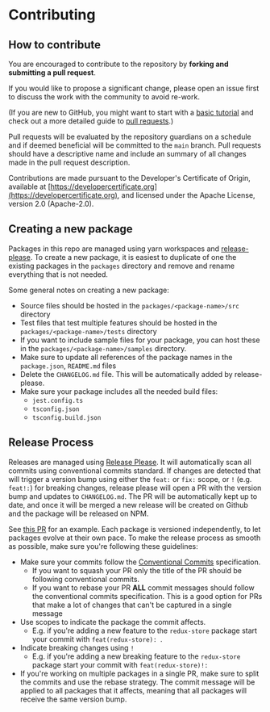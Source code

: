 # Contributing

## How to contribute

You are encouraged to contribute to the repository by **forking and submitting a pull request**.

If you would like to propose a significant change, please open an issue first to discuss the work with the community to avoid re-work.

(If you are new to GitHub, you might want to start with a [basic tutorial](https://help.github.com/articles/set-up-git) and check out a more detailed guide to [pull requests](https://help.github.com/articles/using-pull-requests/).)

Pull requests will be evaluated by the repository guardians on a schedule and if deemed beneficial will be committed to the `main` branch. Pull requests should have a descriptive name and include an summary of all changes made in the pull request description.

Contributions are made pursuant to the Developer's Certificate of Origin, available at [https://developercertificate.org](https://developercertificate.org), and licensed under the Apache License, version 2.0 (Apache-2.0).

## Creating a new package

Packages in this repo are managed using yarn workspaces and [release-please](https://github.com/googleapis/release-please). To create a new package, it is easiest to duplicate of one the existing packages in the `packages` directory and remove and rename everything that is not needed.

Some general notes on creating a new package:

- Source files should be hosted in the `packages/<package-name>/src` directory
- Test files that test multiple features should be hosted in the `packages/<package-name>/tests` directory
- If you want to include sample files for your package, you can host these in the `packages/<package-name>/samples` directory.
- Make sure to update all references of the package names in the `package.json`, `README.md` files
- Delete the `CHANGELOG.md` file. This will be automatically added by release-please.
- Make sure your package includes all the needed build files:
  - `jest.config.ts`
  - `tsconfig.json`
  - `tsconfig.build.json`

## Release Process

Releases are managed using [Release Please](https://github.com/googleapis/release-please). It will automatically scan all commits using conventional commits standard. If changes are detected that will trigger a version bump using either the `feat:` or `fix:` scope, or `!` (e.g. `feat!:`) for breaking changes, release please will open a PR with the version bump and updates to `CHANGELOG.md`. The PR will be automatically kept up to date, and once it will be merged a new release will be created on Github and the package will be released on NPM.

See [this PR](https://github.com/openwallet-foundation/credo-ts-ext/pull/32) for an example. Each package is versioned independently, to let packages evolve at their own pace. To make the release process as smooth as possible, make sure you're following these guidelines:

- Make sure your commits follow the [Conventional Commits](https://www.conventionalcommits.org/) specification.
  - If you want to squash your PR only the title of the PR should be following conventional commits.
  - If you want to rebase your PR **ALL** commit messages should follow the conventional commits specification. This is a good option for PRs that make a lot of changes that can't be captured in a single message
- Use scopes to indicate the package the commit affects.
  - E.g. if you're adding a new feature to the `redux-store` package start your commit with `feat(redux-store): `.
- Indicate breaking changes using `!`
  - E.g. if you're adding a new breaking feature to the `redux-store` package start your commit with `feat(redux-store)!: `
- If you're working on multiple packages in a single PR, make sure to split the commits and use the rebase strategy. The commit message will be applied to all packages that it affects, meaning that all packages will receive the same version bump.
